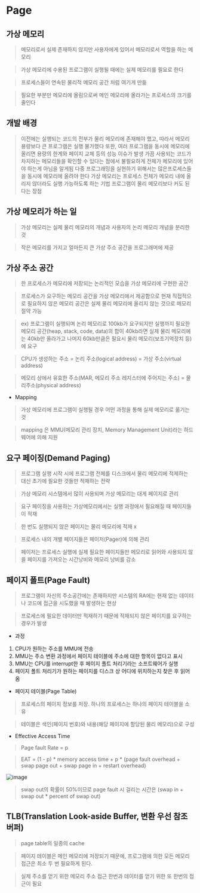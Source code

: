 Page
==============

## 가상 메모리

> 메모리로서 실제 존재하지 않지만 사용자에게 있어서 메모리로서 역할을 하는 메모리

> 가상 메모리에 수용된 프로그램이 실행될 때에는 실제 메모리를 필요로 한다

> 프로세스들이 연속된 물리적 메모리 공간 처럼 여기게 만듦

> 필요한 부분만 메모리에 올림으로써 메인 메모리에 올라가는 프로세스의 크기를 줄인다

## 개발 배경

> 이전에는 실행되는 코드의 전부가 물리 메모리에 존재해야 했고, 따라서 메모리 용량보다 큰 프로그램은 실행 불가했다
> 또한, 여러 프로그램을 동시에 메모리에 올리면 용량의 한계와 페이지 교체 등의 성능 이슈가 발생
> 가끔 사용되는 코드가 차지하는 메모리들을 확인할 수 있다는 점에서 불필요하게 전체가 메모리에 있어야 하는게 아님을 알게됨
> 다중 프로그래밍을 실현하기 위해서는 많은프로세스들을 동시에 메모리에 올려야 한다
> 가상 메모리는 프로세스 전체가 메모리 내에 올리지 않더라도 실행 가능하도록 하는 기법
> 프로그램이 물리 메모리보다 커도 된다는 장점

## 가상 메모리가 하는 일

> 가상 메모리는 실제 물리 메모리의 개념과 사용자의 논리 메모리 개념을 분리한 것

> 작은 메모리를 가지고 얼마든지 큰 가상 주소 공간을 프로그래머에 제공

## 가상 주소 공간

> 한 프로세스가 메모리에 저장되는 논리적인 모습을 가상 메모리에 구현한 공간

> 프로세스가 요구하는 메모리 공간을 가상 메모리에서 제공함으로 현재 직접적으로 필요하지 않은 메모리 공간은 실제 물리 메모리에 올리지 않는 것으로 메모리 절약 가능

> ex) 프로그램이 실행되며 논리 메모리로 100kb가 요구되지만 
> 실행까지 필요한 메모리 공간(heap, stack, code, data)의 합이 40kb라면 
> 실제 물리 메모리에는 40kb만 올라가고 나머지 60kb만큼은 필요시 물리 메모리(보조기억장치 등)에 요구


> CPU가 생성하는 주소 = 논리 주소(logical address) = 가상 주소(virtual address)

> 메모리 상에서 유효한 주소(MAR, 메모리 주소 레지스터에 주어지는 주소) = 물리주소(physical address)

* Mapping

> 가상 메모리에 프로그램이 실행될 경우 어떤 과정을 통해 실제 메모리로 옮기는 것

> mapping 은 MMU(메모리 관리 장치, Memory Management Unit)라는 하드웨어에 의해 지원


## 요구 페이징(Demand Paging)

> 프로그램 실행 시작 시에 프로그램 전체를 디스크에서 물리 메모리에 적제하는 대신 
> 초기에 필요한 것들만 적재하는 전략

> 가상 메모리 시스템에서 많이 사용되며 가상 메모리는 대게 페이지로 관리

> 요구 페이징을 사용하는 가상메모리에서는 실행 과정에서 필요해질 때 페이지들이 적재

> 한 번도 실행되지 않은 페이지는 물리 메모리에 적재 x

> 프로세스 내의 개별 페이지들은 페이저(Pager)에 의해 관리

> 페이저는 프로세스 실행에 실제 필요한 페이지들만 메모리로 읽어와 사용되지 않을 페이지를 가져오는 시간낭비와 메모리 낭비를 감소


## 페이지 폴트(Page Fault)

> 프로그램이 자신의 주소공간에는 존재하지만 시스템의 RA에는 현재 없는 데이터나 코드에 접근을 시도했을 때 발생하는 현상

> 프로세스에 필요한 데이터만 적재하기 때문에 적재되지 않은 페이지를 요구하는 경우가 발생

* 과정

1. CPU가 원하는 주소를 MMU에 전송
2. MMU는 주소 변환 과정에서 페이지 테이블에 주소에 대한 항목이 없다고 표시
3. MMU는 CPU를 interrupt한 후 페이지 폴트 처리기라는 소프트웨어가 실행
4. 페이지 폴트 처리기가 원하는 페이지를 디스크 상 어디에 위치하는지 찾은 후 읽어옴

* 페이지 테이블(Page Table)

> 프로세스의 페이지 정보를 저장. 하나의 프로세스는 하나의 페이지 테이블을 소유

> 테이블은 색인(페이지 번호)와 내용(해당 페이지에 할당된 물리 메모리)으로 구성

* Effective Access Time

> Page fault Rate = p

> EAT = (1 - p) * memory access time + p * (page fault overhead + swap page out + swap page in + restart overhead)

![image](https://user-images.githubusercontent.com/94096054/160322442-5776d808-f236-4cc9-bccd-100ca209e163.png)

> swap out의 확률이 50%이므로 page fault 시 걸리는 시간은 (swap in + swap out * percent of swap out)



## TLB(Translation Look-aside Buffer, 변환 우선 참조 버퍼)


> page table의 일종의 cache 

> 페이지 테이블은 메인 메모리에 저장되기 때문에, 프로그램에 의한 모든 메모리 접근은 최소 두 번 필요하게 된다.

> 실제 주소를 얻기 위한 메모리 주소 접근 한번과 데이터를 얻기 위한 또 한번의 접근이 필요






















































